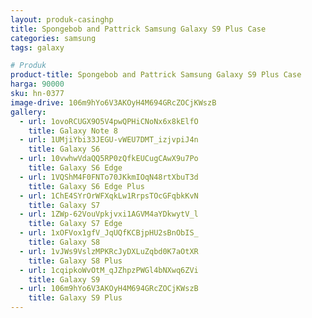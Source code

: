 ```yaml
---
layout: produk-casinghp
title: Spongebob and Pattrick Samsung Galaxy S9 Plus Case
categories: samsung
tags: galaxy

# Produk
product-title: Spongebob and Pattrick Samsung Galaxy S9 Plus Case
harga: 90000
sku: hn-0377
image-drive: 106m9hYo6V3AKOyH4M694GRcZOCjKWszB
gallery:
  - url: 1ovoRCUGX9O5V4pwQPHiCNoNx6x8kElfO
    title: Galaxy Note 8
  - url: 1UMjiYbi33JEGU-vWEU7DMT_izjvpiJ4n
    title: Galaxy S6
  - url: 10vwhwVdaQQ5RP0zQfkEUCugCAwX9u7Po
    title: Galaxy S6 Edge
  - url: 1VQShM4F0FNTo70JKkmIOqN48rtXbuT3d
    title: Galaxy S6 Edge Plus
  - url: 1ChE4SYrOrWFXqkLw1RrpsTOcGFqbkKvN
    title: Galaxy S7
  - url: 1ZWp-62VouVpkjvxi1AGVM4aYDkwytV_l
    title: Galaxy S7 Edge
  - url: 1xOFVox1gfV_JqUQfKCBjpHU2sBnObIS_
    title: Galaxy S8
  - url: 1vJWs9VslzMPKRcJyDXLuZqbd0K7aOtXR
    title: Galaxy S8 Plus
  - url: 1cqipkoWvOtM_qJZhpzPWGl4bNXwq6ZVi
    title: Galaxy S9
  - url: 106m9hYo6V3AKOyH4M694GRcZOCjKWszB
    title: Galaxy S9 Plus
---
```

